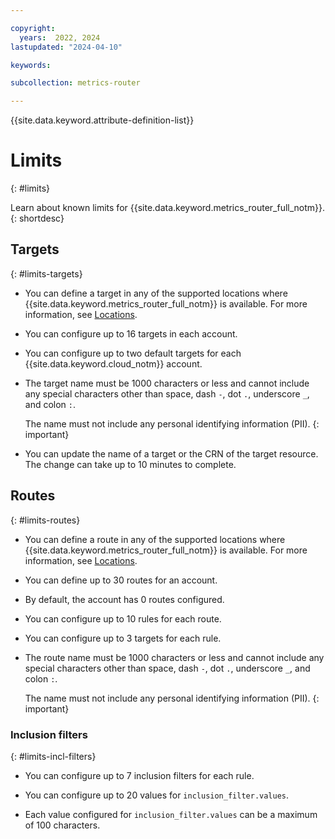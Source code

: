 ```yaml
---

copyright:
  years:  2022, 2024
lastupdated: "2024-04-10"

keywords:

subcollection: metrics-router

---
```


{{site.data.keyword.attribute-definition-list}}

# Limits
{: #limits}

Learn about known limits for {{site.data.keyword.metrics_router_full_notm}}.
{: shortdesc}

## Targets
{: #limits-targets}

* You can define a target in any of the supported locations where {{site.data.keyword.metrics_router_full_notm}} is available. For more information, see [Locations](/docs/metrics-router?topic=metrics-router-regions).

* You can configure up to 16 targets in each account.

* You can configure up to two default targets for each {{site.data.keyword.cloud_notm}} account.

* The target name must be 1000 characters or less and cannot include any special characters other than space, dash `-`, dot `.`, underscore `_`, and colon `:`.

    The name must not include any personal identifying information (PII).
    {: important}

* You can update the name of a target or the CRN of the target resource. The change can take up to 10 minutes to complete.


## Routes
{: #limits-routes}

* You can define a route in any of the supported locations where {{site.data.keyword.metrics_router_full_notm}} is available. For more information, see [Locations](/docs/metrics-router?topic=metrics-router-regions).

* You can define up to 30 routes for an account.

* By default, the account has 0 routes configured.

* You can configure up to 10 rules for each route.

* You can configure up to 3 targets for each rule.

* The route name must be 1000 characters or less and cannot include any special characters other than space, dash `-`, dot `.`, underscore `_`, and colon `:`.

    The name must not include any personal identifying information (PII).
    {: important}

### Inclusion filters
{: #limits-incl-filters}

* You can configure up to 7 inclusion filters for each rule.

* You can configure up to 20 values for `inclusion_filter.values`.

* Each value configured for `inclusion_filter.values` can be a maximum of 100 characters.
